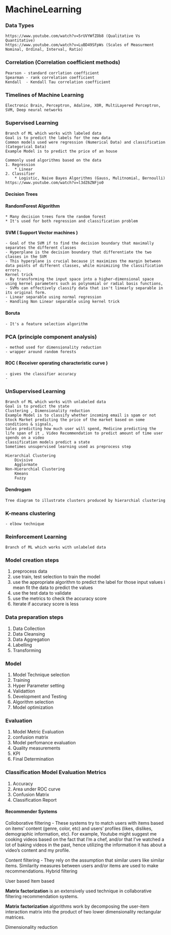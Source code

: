 # MachineLearning

### Data Types
    https://www.youtube.com/watch?v=5rUVYWfZOb8 (Qualitative Vs Quantitative)
    https://www.youtube.com/watch?v=LuBD49SFpWs (Scales of Measurment Nominal, Ordinal, Interval, Ratio)

### Correlation (Correlation coefficient methods)
    Pearson - standard corrlation coefficient
    Spearman - rank correlation coefficient
    Kendall  - Kendall Tau correlation coefficient

### Timelines of Machine Learning 
    Electronic Brain, Perceptron, Adaline, XOR, MultiLayered Perceptron, SVM, Deep neural networks

### Supervised Learning
    Branch of ML which works with labeled data
    Goal is to predict the labels for the new data
    Common models used were regression (Numerical Data) and classification (Categorical Data)
    Example Model is to predict the price of an house 

    Commonly used algorithms based on the data
    1. Regression
        * Linear
    2. Classifier
        * Logistic, Naive Bayes Algorithms (Gauss, Mulitnomial, Bernoulli)  https://www.youtube.com/watch?v=l3dZ6ZNFjo0

#### Decision Trees
    

#### RandomForest Algorithm
    * Many decision trees form the random forest
    * It's used for both regression and classification problem
    
#### SVM ( Support Vector machines )
    - Goal of the SVM if to find the decision boundary that maximally separates the different classes
    - Hyperplane is the decision boundary that differentiate the two classes in the SVM
    - This hyperplane is crucial because it maximizes the margin between data points of different classes, while minimizing the classification errors.
    Kernel trick
    - By transforming the input space into a higher-dimensional space using kernel parameters such as polynomial or radial basis functions, 
    - SVMs can effectively classify data that isn't linearly separable in its original form.
    - Linear separable using normal regression
    - Handling Non Linear separable using kernel trick 
    
#### Boruta
    - It's a feature selection algorithm

### PCA (principle component analysis)
    - method used for dimensionality reduction 
    - wrapper around random forests

#### ROC ( Receiver operating characteristic curve )
    - gives the classifier accuracy
    - 
    

### UnSupervised Learning
    Branch of ML which works with unlabeled data
    Goal is to predict the state 
    Clustering , Dimensionality reduction
    Example Model is to classify whether incoming email is spam or not
    Stock Market predicting the price of the market based on some conditions & signals, 
    Sales predicting how much user will spend, Medicine predicting the life span of it , Video Recommendation to predict amount of time user spends on a video
    classification models predict a state
    Sometimes unsupervised learning used as preprocess step

    Hierarchial Clustering 
        Divisive
        Agglormate
    Non-Hierarchial Clustering
        Kmeans
        Fuzzy        

#### Dendrogam
    Tree diagram to illustrate clusters produced by hierarchial clustering
    
### K-means clustering
    - elbow technique
    
### Reinforcement Learning
    Branch of ML which works with unlabeled data

### Model creation steps

1. preprocess data
2. use train, test selection to train the model
3. use the appropriate algorithm to predict the label for those input values i mean fit the data to predict the values
4. use the test data to validate
5. use the metrics to check the accuracy score
6. Iterate if accuracy score is less

### Data preparation steps

1. Data Collection
2. Data Cleansing
3. Data Aggregation
4. Labelling
5. Transforming

### Model 

1. Model Technique selection
2. Training
3. Hyper Parameter setting
4. Validattion
5. Development and Testing
6. Algorithm selection
7. Model optimization

### Evaluation

1. Model Metric Evaluation
2. confusion matrix
3. Model perfomance evaluation
4. Quality measurements
5. KPI
6. Final Determination

### Classification Model Evaluation Metrics

1. Accuracy
2. Area under ROC curve
3. Confusion Matrix
4. Classification Report

#### Recommender Systems

Colloborative filtering - These systems try to match users with items based on items’ content (genre, color, etc) and users’ profiles (likes, dislikes, demographic information, etc). For example, Youtube might suggest me cooking videos based on the fact that I’m a chef, and/or that I’ve watched a lot of baking videos in the past, hence utilizing the information it has about a video’s content and my profile.

Content filtering - They rely on the assumption that similar users like similar items. Similarity measures between users and/or items are used to make recommendations.
Hybrid filtering

User based
Item based

**Matrix factorization** is an extensively used technique in collaborative filtering recommendation systems. 

**Matrix factorization** algorithms work by decomposing the user-item interaction matrix into the product of two lower dimensionality rectangular matrices.

Dimensionality reduction

    
